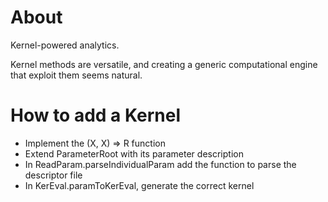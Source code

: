# About

Kernel-powered analytics.

Kernel methods are versatile, and creating a generic computational engine that exploit them seems natural.

# How to add a Kernel

- Implement the (X, X) => R function
- Extend ParameterRoot with its parameter description
- In ReadParam.parseIndividualParam add the function to parse the descriptor file
- In KerEval.paramToKerEval, generate the correct kernel
